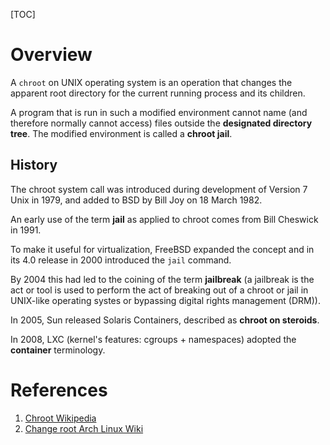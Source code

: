 [TOC]

# Overview
A `chroot` on UNIX operating system is an operation that changes the apparent root directory for the current running process and its children.

A program that is run in such a modified environment cannot name (and therefore normally cannot access) files outside the **designated directory tree**. The modified environment is called a **chroot jail**.

## History
The chroot system call was introduced during development of Version 7 Unix in 1979, and added to BSD by Bill Joy on 18 March 1982.

An early use of the term **jail** as applied to chroot comes from Bill Cheswick in 1991.

To make it useful for virtualization, FreeBSD expanded the concept and in its 4.0 release in 2000 introduced the `jail` command.

By 2004 this had led to the coining of the term **jailbreak** (a jailbreak is the act or tool is used to perform the act of breaking out of a chroot or jail in UNIX-like operating systes or bypassing digital rights management (DRM)).

In 2005, Sun released Solaris Containers, described as **chroot on steroids**.

In 2008, LXC (kernel's features: cgroups + namespaces) adopted the **container** terminology.

# References
1. [Chroot Wikipedia][1]
2. [Change root Arch Linux Wiki][2]

[1]: https://en.wikipedia.org/wiki/Chroot "Chroot Wikipedia"
[2]: https://wiki.archlinux.org/index.php/Change_root "Change root Arch Linux Wiki"
